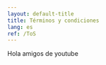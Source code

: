 ```yaml
---
layout: default-title
title: Términos y condiciones
lang: es
ref: /ToS
---
```

Hola amigos de youtube

